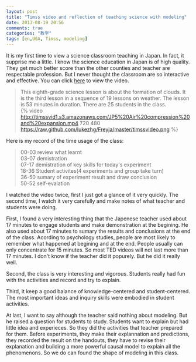 ```yaml
---
layout: post
title: "Timss video and reflection of teaching science with modeling"
date: 2013-08-19 20:56
comments: true
categories: "教学"
tags: [en,UGA, Timss, modeling]
---
```

It is my first time to view a science classroom teaching in Japan. In fact, it supprise me a little. I know the science education in Japan is of high quality. They get much better score than the other counties and teacher are respectable profession. But I never thought the classroom are so interactive and effective. You can click [here](http://timssvideo.com/72) to view the video.  
> This eighth-grade science lesson is about the formation of clouds. It is the third lesson in a sequence of 19 lessons on weather. The lesson is 53 minutes in duration. There are 25 students in the class.  
{% video http://timssvid1.s3.amazonaws.com/JP5%20Air%20compression%20and%20expansion.mp4 720 480 https://raw.github.com/lukezhg/Freyja/master/timssvideo.png %}  

Here is my record of the time usage of the class:
> 00-03 review what learnt  
> 03-07 demistration  
> 07-17 demistration of key skills for today's experiment  
> 18-36 Student activites(4 experiments and group take turn)  
> 36-50 sumary of experiment result and draw conclusion  
> 50-52 self-evalation

I watched the video twice, first I just got a glance of it very quickly. The second time, I watch it very carefully and make notes of what teacher and students were doing.  

First, I found a very interesting thing that the Japenese teacher used about 17 minutes to engage students and make demonstration at the begining. He also used about 17 minutes to sumary the results and conclusions at the end of the class. Acording to psychology studies, people are most likely to remember what happened at begining and at the end. People usually can only concentrate for 15 minutes. So most TED videos will not last more than 17 minutes. I don't know if the teacher did it popurely. But he did it really well.  

Second, the class is very interesting and vigorous. Students really had fun with the activities and record and try to explain.  

Third, it keep a good balance of knowledge-centered and student-centered. The most important ideas and inquiry skills were embodied in student activities.  

At last, I want to say although the teacher said nothing about modeling. But he raised a question for students to study.  Students want to explain but had little idea and experieces. So they did the activities that teacher prepared for them. Before experiments, they make their explannation and predictions, they recorded the result on the handouts, they have to revise their explanation and building a more powerful causal model to explain all the phenomenons. So we do can found the shape of modeling in this class.  